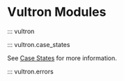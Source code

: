 # Vultron Modules

::: vultron

::: vultron.case_states

See [Case States](case_states.md) for more information.

::: vultron.errors


